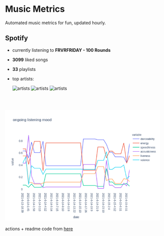 # Music Metrics

Automated music metrics for fun, updated hourly.

## Spotify

- currently listening to **FRVRFRIDAY - 100 Rounds**

- **3099** liked songs
- **33** playlists

- top artists: 

    ![artists](https://i.scdn.co/image/ab6761610000f178059b0c42483cc0958c1c2bc4) ![artists](https://i.scdn.co/image/8bf432a5ebaa42ac0a13209ee2b627506d10b92b) ![artists](https://i.scdn.co/image/8a188b7236f3c78416a3f75c9da52957ed3bcb9b)

<br></br>

<!-- ## Audio features for currently playing

![feature spread](figures/auto.png) -->

![ongoing features](figures/timeseries.png)

actions + readme code from [here](https://github.com/gargakshit/gargakshit)
